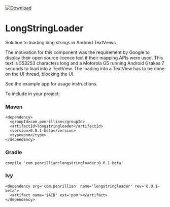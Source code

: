 [ ![Download](https://api.bintray.com/packages/penrillian-barry/maven/LongStringLoader/images/download.svg) ](https://bintray.com/penrillian-barry/maven/LongStringLoader/_latestVersion)

# LongStringLoader

Solution to loading long strings in Android TextViews.

The motivation for this component was the requirement by Google to display their open source licence text if their mapping APIs were used. This text is 553253 characters long and a Motorola G5 running Android 6 takes 7 seconds to load into a TextView. The loading into a TextView has to be done on the UI thread, blocking the UI.

See the example app for usage instructions.

To include in your project:

### Maven
```
<dependency>
  <groupId>com.penrillian</groupId>
  <artifactId>longstringloader</artifactId>
  <version>0.0.1-beta</version>
  <type>pom</type>
</dependency>
```

### Gradle
```
compile 'com.penrillian:longstringloader:0.0.1-beta'
```

### Ivy
```
<dependency org='com.penrillian' name='longstringloader' rev='0.0.1-beta'>
  <artifact name='$AID' ext='pom'></artifact>
</dependency>
```

